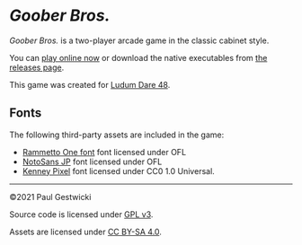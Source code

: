 # _Goober Bros._

_Goober Bros._ is a two-player arcade game in the classic cabinet style.

You can [play online now](https://doctor-g.github.io/LD48) or download
the native executables from [the releases page](https://github.com/doctor-g/LD48/releases).

This game was created for [Ludum Dare 48](https://ldjam.com/events/ludum-dare/48).


## Fonts

The following third-party assets are included in the game:

- [Rammetto One font](https://fonts.google.com/specimen/Rammetto+One) font licensed under OFL
- [NotoSans JP](https://fonts.google.com/specimen/Noto+Sans+JP) font licensed under OFL
- [Kenney Pixel](https://www.kenney.nl/assets/kenney-fonts) font licensed under CC0 1.0 Universal.

<hr>

&copy;2021 Paul Gestwicki

Source code is licensed under [GPL v3](COPYING).

Assets are licensed under [CC BY-SA 4.0](https://creativecommons.org/licenses/by-sa/4.0/).